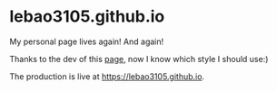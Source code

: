# lebao3105.github.io
My personal page lives again! And again!

Thanks to the dev of this [page](https://wp-store.neocities.org/xaps), now I know which style I should use:)

The production is live at https://lebao3105.github.io.
